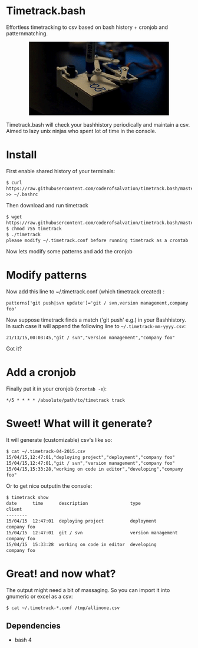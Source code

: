 Timetrack.bash
==============
Effortless timetracking to csv based on bash history + cronjob and patternmatching.

<center><img alt="" src=".res/anim.gif"/></center>

Timetrack.bash will check your bashhistory periodically and maintain a csv.
Aimed to lazy unix ninjas who spent lot of time in the console.

# Install

First enable shared history of your terminals:

    $ curl https://raw.githubusercontent.com/coderofsalvation/timetrack.bash/master/.bashrc >> ~/.bashrc

Then download and run timetrack

    $ wget https://raw.githubusercontent.com/coderofsalvation/timetrack.bash/master/timetrack 
    $ chmod 755 timetrack
    $ ./timetrack 
    please modify ~/.timetrack.conf before running timetrack as a crontab

Now lets modify some patterns and add the cronjob 

# Modify patterns

Now add this line to ~/.timetrack.conf (which timetrack created) :

    patterns['git push|svn update']='git / svn,version management,company foo'

Now suppose timetrack finds a match ('git push' e.g.) in your Bashhistory.
In such case it will append the following line to `~/.timetrack-mm-yyyy.csv`:

    21/13/15,00:03:45,"git / svn","version management","company foo"

Got it?

# Add a cronjob

Finally put it in your cronjob (`crontab -e`):

    */5 * * * * /absolute/path/to/timetrack track 

# Sweet! What will it generate?

It will generate (customizable) csv's like so:

    $ cat ~/.timetrack-04-2015.csv 
    15/04/15,12:47:01,"deploying project","deployment","company foo"
    15/04/15,12:47:01,"git / svn","version management","company foo"
    15/04/15,15:33:28,"working on code in editor","developing","company foo"


Or to get nice outputin the console:

    $ timetrack show 
    date      time      description                type                client
    --------
    15/04/15  12:47:01  deploying project          deployment          company foo
    15/04/15  12:47:01  git / svn                  version management  company foo
    15/04/15  15:33:28  working on code in editor  developing          company foo

# Great! and now what?

The output might need a bit of massaging.
So you can import it into gnumeric or excel as a csv:

    $ cat ~/.timetrack-*.conf /tmp/allinone.csv

## Dependencies

* bash 4
